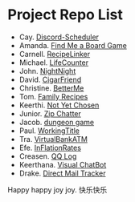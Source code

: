 # Project Repo List

- Cay. [Discord-Scheduler](https://github.com/nganttong/Passion-Project-Discord-Scheduler)
- Amanda. [Find Me a Board Game](https://github.com/AmandaJ-Huang/PassionProject)
- Carnell. [RecipeLinker](https://github.com/c-poteat/passionProject)
- Michael. [LifeCounter](https://github.com/mgawron8/LifeCounterProject)
- John. [NightNight](https://github.com/johnrichardellis/NightNight)
- David. [CigarFriend](https://github.com/DNguyen-01/Passion-Project-Cigar-Friend)
- Christine. [BetterMe](https://github.com/croethel/PassionProjectBetterMe)
- Tom. [Family Recipes](https://github.com/TomLafferty/Passion-Project-Recipes)
- Keerthi. [Not Yet Chosen](https://github.com/keerthiballa/Passion-Project)
- Junior. [Zip Chatter](https://github.com/Roggam/Zip-Chatter)
- Jacob. [dungeon game]()
- Paul. [WorkingTitle](https://github.com/quatrpau/Passion-Project-Working-Title)
- Tra. [VirtualBankATM](https://github.com/TraAnge21/atm)
- Efe. [InFlationRates](https://github.com/Efe-C-3/InflationRateAnalytics)
- Creasen. [QQ Log](https://github.com/creasennaicker/PassionProject)
- Keerthana. [Visual ChatBot](https://github.com/keerthana-java/Visual-ChatBot)
- Drake. [Direct Mail Tracker](https://github.com/DrakeDwornik/mail_tracker)

Happy happy joy joy. 快乐快乐
